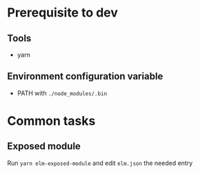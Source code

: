 # Prerequisite to dev

## Tools
 - yarn
   
## Environment configuration variable
 - PATH with `./node_modules/.bin`


# Common tasks

## Exposed module

Run `yarn elm-exposed-module` and edit `elm.json` the needed entry